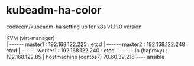 # kubeadm-ha-color
cookeem/kubeadm-ha setting up for k8s v1.11.0 version

     
KVM (virt-manager)  
     |      \------ master1      : 192.168.122.225  : etcd
     |      \------ master2      : 192.168.122.248  : etcd
     |      \------ worker1      : 192.168.122.240  : etcd
     |      \------ lb (haproxy) : 192.168.122.85
     |
hostmachine (centos7) 
  70.60.32.218 ---- ansible
